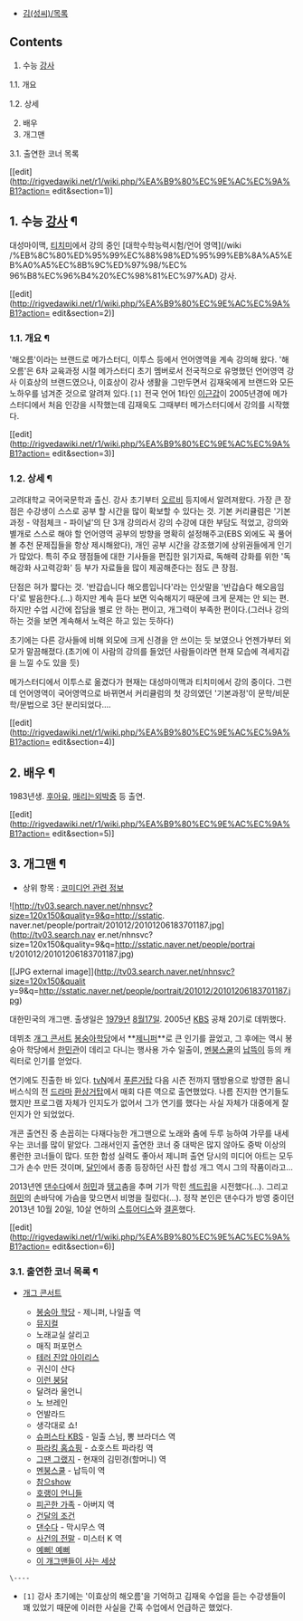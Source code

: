   * [김(성씨)/목록](%EA%B9%80%28%EC%84%B1%EC%94%A8%29/%EB%AA%A9%EB%A1%9D.md)  

## Contents

    

1. 수능 [강사](%EA%B0%95%EC%82%AC.md)
    

1.1. 개요

1.2. 상세

2. 배우 
3. 개그맨 
    

3.1. 출연한 코너 목록

[[edit](http://rigvedawiki.net/r1/wiki.php/%EA%B9%80%EC%9E%AC%EC%9A%B1?action=
edit&section=1)]

## 1. 수능 [강사](%EA%B0%95%EC%82%AC.md) ¶

대성마이맥, [티치미](%ED%8B%B0%EC%B9%98%EB%AF%B8.md)에서 강의 중인 [대학수학능력시험/언어 영역](/wiki
/%EB%8C%80%ED%95%99%EC%88%98%ED%95%99%EB%8A%A5%EB%A0%A5%EC%8B%9C%ED%97%98/%EC%
96%B8%EC%96%B4%20%EC%98%81%EC%97%AD) 강사.

  

[[edit](http://rigvedawiki.net/r1/wiki.php/%EA%B9%80%EC%9E%AC%EC%9A%B1?action=
edit&section=2)]

### 1.1. 개요 ¶

'해오름'이라는 브랜드로 메가스터디, 이투스 등에서 언어영역을 계속 강의해 왔다. '해오름'은 6차 교육과정 시절 메가스터디 초기 멤버로서
전국적으로 유명했던 언어영역 강사 이효상의 브랜드였으나, 이효상이 강사 생활을 그만두면서 김재욱에게 브랜드와 모든 노하우를 넘겨준 것으로
알려져 있다.`[1]` 전국 언어 1타인 [이근갑](%EC%9D%B4%EA%B7%BC%EA%B0%91.md)이 2005년경에
메가스터디에서 처음 인강을 시작했는데 김재욱도 그때부터 메가스터디에서 강의를 시작했다.

  

[[edit](http://rigvedawiki.net/r1/wiki.php/%EA%B9%80%EC%9E%AC%EC%9A%B1?action=
edit&section=3)]

### 1.2. 상세 ¶

고려대학교 국어국문학과 출신. 강사 초기부터 [오르비](%EC%98%A4%EB%A5%B4%EB%B9%84%EC%8A%A4%20%EC%98%B5%ED%8B%B0%EB%AC%B4%EC%8A%A4.md) 등지에서 알려져왔다. 가장 큰 장점은 수강생이 스스로 공부 할 시간을 많이
확보할 수 있다는 것. 기본 커리큘럼은 '기본과정 - 약점체크 - 파이널'의 단 3개 강의라서 강의 수강에 대한 부담도 적었고, 강의와
별개로 스스로 해야 할 언어영역 공부의 방향을 명확히 설정해주고(EBS 외에도 꼭 풀어볼 추천 문제집들을 항상 제시해왔다), 개인 공부
시간을 강조했기에 상위권들에게 인기가 많았다. 특히 주요 쟁점들에 대한 기사들을 편집한 읽기자료, 독해력 강화를 위한 '독해강화 사고력강화'
등 부가 자료들을 많이 제공해준다는 점도 큰 장점.

  

단점은 혀가 짧다는 것. '반갑습니다 해오름입니다'라는 인삿말을 '반갑슴다 해오음임다'로 발음한다.(...) 하지만 계속 듣다 보면
익숙해지기 때문에 크게 문제는 안 되는 편. 하지만 수업 시간에 잡담을 별로 안 하는 편이고, 개그력이 부족한 편이다.(그러나 강의하는 것을
보면 계속해서 노력은 하고 있는 듯하다)

  

초기에는 다른 강사들에 비해 외모에 크게 신경을 안 쓰이는 듯 보였으나 언젠가부터 외모가 말끔해졌다.(초기에 이 사람의 강의를 들었던
사람들이라면 현재 모습에 격세지감을 느낄 수도 있을 듯)

  

메가스터디에서 이투스로 옮겼다가 현재는 대성마이맥과 티치미에서 강의 중이다. 그런데 언어영역이 국어영역으로 바뀌면서 커리큘럼의 첫 강의였던
'기본과정'이 문학/비문학/문법으로 3단 분리되었다....

  

[[edit](http://rigvedawiki.net/r1/wiki.php/%EA%B9%80%EC%9E%AC%EC%9A%B1?action=
edit&section=4)]

## 2. 배우 ¶

1983년생. [후아유](%ED%9B%84%EC%95%84%EC%9C%A0.md), [매리는외박중](%EB%A7%A4%EB%A6%AC%EB%8A%94%20%EC%99%B8%EB%B0%95%EC%A4%91.md) 등 출연.

  

[[edit](http://rigvedawiki.net/r1/wiki.php/%EA%B9%80%EC%9E%AC%EC%9A%B1?action=
edit&section=5)]

## 3. 개그맨 ¶

  * 상위 항목 : [코미디언 관련 정보](%EC%BD%94%EB%AF%B8%EB%94%94%EC%96%B8%20%EA%B4%80%EB%A0%A8%20%EC%A0%95%EB%B3%B4.md)  

![http://tv03.search.naver.net/nhnsvc?size=120x150&quality=9&q=http://sstatic.
naver.net/people/portrait/201012/20101206183701187.jpg](http://tv03.search.nav
er.net/nhnsvc?size=120x150&quality=9&q=http://sstatic.naver.net/people/portrai
t/201012/20101206183701187.jpg)

[[JPG external image]](http://tv03.search.naver.net/nhnsvc?size=120x150&qualit
y=9&q=http://sstatic.naver.net/people/portrait/201012/20101206183701187.jpg)

  

대한민국의 개그맨. 출생일은 [1979년](1979%EB%85%84.md) [8월17일](8%EC%9B%94%2017%EC%9D%BC.md). 2005년
[KBS](%ED%95%9C%EA%B5%AD%EB%B0%A9%EC%86%A1%EA%B3%B5%EC%82%AC.md) 공채 20기로
데뷔했다.  

데뷔초 [개그 콘서트](%EA%B0%9C%EA%B7%B8%20%EC%BD%98%EC%84%9C%ED%8A%B8.md) [봉숭아학당](%EB%B4%89%EC%88%AD%EC%95%84%20%ED%95%99%EB%8B%B9.md)에서
**[제니퍼](%EC%A0%9C%EB%8B%88%ED%8D%BC#s-3.md)**로 큰 인기를 끌었고, 그 후에는 역시 봉숭아 학당에서
[한민관](%ED%95%9C%EB%AF%BC%EA%B4%80.md)이 데리고 다니는 행사용 가수 일출이,
[멘붕스쿨](%EB%A9%98%EB%B6%95%EC%8A%A4%EC%BF%A8.md)의
[납뜩이](%EC%A1%B0%EC%A0%95%EC%84%9D.md) 등의 캐릭터로 인기를 얻었다.

  

연기에도 진출한 바 있다. [tvN](tvN.md)에서
[푸른거탑](%ED%91%B8%EB%A5%B8%EA%B1%B0%ED%83%91.md) 다음 시즌 전까지 땜방용으로 방영한 옴니버스식의
전 [드라마](%EB%93%9C%EB%9D%BC%EB%A7%88#s-2.md)
[환상거탑](%ED%99%98%EC%83%81%EA%B1%B0%ED%83%91.md)에서 매회 다른 역으로 출연했었다. 나름 진지한
연기들도 했지만 프로그램 자체가 인지도가 없어서 그가 연기를 했다는 사실 자체가 대중에게 잘 인지가 안 되었었다.

  

개콘 출연진 중 손꼽히는 다재다능한 개그맨으로 노래와 춤에 두루 능하여 가무를 내세우는 코너를 많이 맡았다. 그래서인지 출연한 코너 중
대박은 많지 않아도 중박 이상의 롱런한 코너들이 많다. 또한 합성 실력도 좋아서 제니퍼 출연 당시의 미디어 아트는 모두 그가 손수 만든
것이며, [달인](%EB%8B%AC%EC%9D%B8.md)에서 종종 등장하던 사진 합성 개그 역시 그의 작품이라고...

  

2013년엔 [댄수다](%EB%8C%84%EC%88%98%EB%8B%A4.md)에서
[허민](%ED%97%88%EB%AF%BC#s-1.md)과 [탱고](%ED%83%B1%EA%B3%A0#s-1.md)춤을 추며 기가
막힌 [섹드립](%EC%84%B9%EB%93%9C%EB%A6%BD.md)을 시전했다(...). 그리고
[허민](%ED%97%88%EB%AF%BC#s-1.md)의 손바닥에 가슴을 맞으면서 비명을 질렀다(...). 정작 본인은 댄수다가 방영
중이던 2013년 10월 20일, 10살 연하의
[스튜어디스](%EC%8A%A4%ED%8A%9C%EC%96%B4%EB%94%94%EC%8A%A4.md)와
[결혼](%EA%B2%B0%ED%98%BC.md)했다.

[[edit](http://rigvedawiki.net/r1/wiki.php/%EA%B9%80%EC%9E%AC%EC%9A%B1?action=
edit&section=6)]

### 3.1. 출연한 코너 목록 ¶

  * [개그 콘서트](%EA%B0%9C%EA%B7%B8%20%EC%BD%98%EC%84%9C%ED%8A%B8.md)  

    * [봉숭아 학당](%EB%B4%89%EC%88%AD%EC%95%84%20%ED%95%99%EB%8B%B9.md) \- 제니퍼, 나일출 역
    * [뮤지컬](%EB%AE%A4%EC%A7%80%EC%BB%AC.md)
    * 노래교실 살리고
    * 매직 퍼포먼스
    * [테러 진압 아이리스](%ED%83%9C%EC%A7%84%EC%95%84#s-2.md)
    * 귀신이 산다
    * [이런 붕닭](%EC%9D%B4%EB%9F%B0%20%EB%B6%95%EB%8B%AD.md)
    * 달려라 울언니
    * 노 브레인
    * 언발라드
    * 생각대로 쇼!
    * [슈퍼스타 KBS](%EC%8A%88%ED%8D%BC%EC%8A%A4%ED%83%80%20KBS.md) \- 일출 스님, 뽕 브라더스 역
    * [파라킹 홈쇼핑](%ED%8C%8C%EB%9D%BC%ED%82%B9%20%ED%99%88%EC%87%BC%ED%95%91.md) \- 쇼호스트 파라킹 역
    * [그땐 그랬지](%EA%B7%B8%EB%95%90%20%EA%B7%B8%EB%9E%AC%EC%A7%80.md) \- 현재의 김민경(할머니) 역
    * [멘붕스쿨](%EB%A9%98%EB%B6%95%EC%8A%A4%EC%BF%A8.md) \- 납득이 역
    * [참으show](%EC%B0%B8%EC%9C%BCshow.md)
    * [호랭이 언니들](%ED%98%B8%EB%9E%AD%EC%9D%B4%20%EC%96%B8%EB%8B%88%EB%93%A4.md)
    * [피곤한 가족](%ED%94%BC%EA%B3%A4%ED%95%9C%20%EA%B0%80%EC%A1%B1.md) \- 아버지 역
    * [건달의 조건](%EA%B1%B4%EB%8B%AC%EC%9D%98%20%EC%A1%B0%EA%B1%B4.md)
    * [댄수다](%EB%8C%84%EC%88%98%EB%8B%A4.md) \- 막시무스 역
    * [사건의 전말](%EC%82%AC%EA%B1%B4%EC%9D%98%20%EC%A0%84%EB%A7%90.md) \- 미스터 K 역
    * [예뻐! 예뻐](%EC%98%88%EB%BB%90%21%20%EC%98%88%EB%BB%90#s-2.md)
    * [이 개그맨들이 사는 세상](%EC%9D%B4%20%EA%B0%9C%EA%B7%B8%EB%A7%A8%EB%93%A4%EC%9D%B4%20%EC%82%AC%EB%8A%94%20%EC%84%B8%EC%83%81.md)  

`\----`

  * `[1]` 강사 초기에는 '이효상의 해오름'을 기억하고 김재욱 수업을 듣는 수강생들이 꽤 있었기 때문에 이러한 사실을 간혹 수업에서 언급하곤 했었다.

